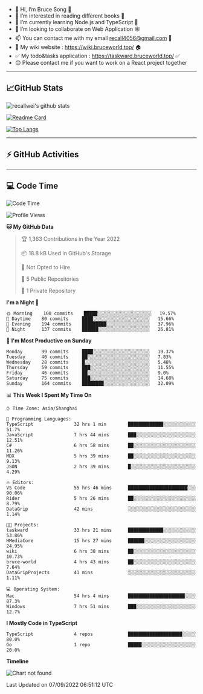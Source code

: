 - 👋 Hi, I’m Bruce Song 🦁️
- 👀 I’m interested in reading different books 📖
- 🌱 I’m currently learning Node.js and TypeScript 🚀
- 💞️ I’m looking to collaborate on Web Application 🕸️
- 📫 You can contact me with my email recall4056@gmail.com 📮
- 📖 My wiki website : https://wiki.bruceworld.top/ 🏠
- ✅ My todo&tasks application : https://taskward.bruceworld.top/ ✅
- 😊 Please contact me if you want to work on a React project together
---

## 📈GitHub Stats

![recallwei's github stats](https://github-readme-stats.vercel.app/api?username=recallwei&show_icons=true&theme=dracula&count_private=true&include_all_commits)

<!---
repository 卡片
--->

[![Readme Card](https://github-readme-stats.vercel.app/api/pin/?username=recallwei&repo=recallwei&theme=dracula)](https://github.com/recallwei/daily)

<!---
repository 常用语言 layout=compact（紧凑布局）
--->

[![Top Langs](https://github-readme-stats.vercel.app/api/top-langs/?username=recallwei&layout=compact&theme=dracula)](https://github.com/recallwei/daily)

---

## ⚡️ GitHub Activities

<!--START_SECTION:activity-->

<!--END_SECTION:activity-->

---

## 💻 Code Time

<!--START_SECTION:waka-->
![Code Time](http://img.shields.io/badge/Code%20Time-2%2C128%20hrs%201%20min-blue)

![Profile Views](http://img.shields.io/badge/Profile%20Views-14-blue)

**🐱 My GitHub Data** 

> 🏆 1,363 Contributions in the Year 2022
 > 
> 📦 18.8 kB Used in GitHub's Storage 
 > 
> 🚫 Not Opted to Hire
 > 
> 📜 5 Public Repositories 
 > 
> 🔑 1 Private Repository 
 > 
**I'm a Night 🦉** 

```text
🌞 Morning    100 commits    █████░░░░░░░░░░░░░░░░░░░░   19.57% 
🌆 Daytime    80 commits     ████░░░░░░░░░░░░░░░░░░░░░   15.66% 
🌃 Evening    194 commits    █████████░░░░░░░░░░░░░░░░   37.96% 
🌙 Night      137 commits    ██████░░░░░░░░░░░░░░░░░░░   26.81%

```
📅 **I'm Most Productive on Sunday** 

```text
Monday       99 commits     ████░░░░░░░░░░░░░░░░░░░░░   19.37% 
Tuesday      40 commits     ██░░░░░░░░░░░░░░░░░░░░░░░   7.83% 
Wednesday    28 commits     █░░░░░░░░░░░░░░░░░░░░░░░░   5.48% 
Thursday     59 commits     ███░░░░░░░░░░░░░░░░░░░░░░   11.55% 
Friday       46 commits     ██░░░░░░░░░░░░░░░░░░░░░░░   9.0% 
Saturday     75 commits     ███░░░░░░░░░░░░░░░░░░░░░░   14.68% 
Sunday       164 commits    ████████░░░░░░░░░░░░░░░░░   32.09%

```


📊 **This Week I Spent My Time On** 

```text
⌚︎ Time Zone: Asia/Shanghai

💬 Programming Languages: 
TypeScript               32 hrs 1 min        █████████████░░░░░░░░░░░░   51.7% 
JavaScript               7 hrs 44 mins       ███░░░░░░░░░░░░░░░░░░░░░░   12.51% 
C#                       6 hrs 58 mins       ██░░░░░░░░░░░░░░░░░░░░░░░   11.26% 
MDX                      5 hrs 39 mins       ██░░░░░░░░░░░░░░░░░░░░░░░   9.13% 
JSON                     2 hrs 39 mins       █░░░░░░░░░░░░░░░░░░░░░░░░   4.29%

🔥 Editors: 
VS Code                  55 hrs 46 mins      ██████████████████████░░░   90.06% 
Rider                    5 hrs 26 mins       ██░░░░░░░░░░░░░░░░░░░░░░░   8.79% 
DataGrip                 42 mins             ░░░░░░░░░░░░░░░░░░░░░░░░░   1.14%

🐱‍💻 Projects: 
taskward                 33 hrs 21 mins      █████████████░░░░░░░░░░░░   53.86% 
HMediaCore               15 hrs 27 mins      ██████░░░░░░░░░░░░░░░░░░░   24.95% 
wiki                     6 hrs 38 mins       ██░░░░░░░░░░░░░░░░░░░░░░░   10.73% 
bruce-world              4 hrs 43 mins       ██░░░░░░░░░░░░░░░░░░░░░░░   7.64% 
DataGripProjects         41 mins             ░░░░░░░░░░░░░░░░░░░░░░░░░   1.11%

💻 Operating System: 
Mac                      54 hrs 4 mins       █████████████████████░░░░   87.3% 
Windows                  7 hrs 51 mins       ███░░░░░░░░░░░░░░░░░░░░░░   12.7%

```

**I Mostly Code in TypeScript** 

```text
TypeScript               4 repos             ████████████████████░░░░░   80.0% 
Go                       1 repo              █████░░░░░░░░░░░░░░░░░░░░   20.0%

```


**Timeline**

![Chart not found](https://raw.githubusercontent.com/recallwei/recallwei/main/charts/bar_graph.png) 


 Last Updated on 07/09/2022 06:51:12 UTC
<!--END_SECTION:waka-->
<!---
recallwei/recallwei is a ✨ special ✨ repository because its `README.md` (this file) appears on your GitHub profile.
You can click the Preview link to take a look at your changes.
--->
